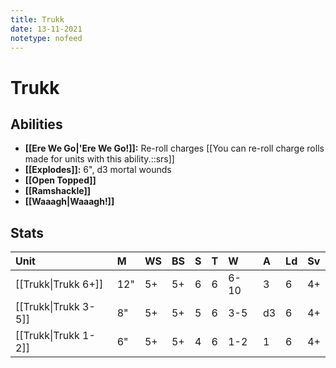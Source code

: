 ```yaml
---
title: Trukk
date: 13-11-2021
notetype: nofeed
---
```


# Trukk


## Abilities

- **[[Ere We Go\|'Ere We Go!]]:** Re-roll charges [[You can re-roll charge rolls made for units with this ability.::srs]]
- **[[Explodes]]:** 6", d3 mortal wounds
- **[[Open Topped]]**
- **[[Ramshackle]]**
- **[[Waaagh\|Waaagh!]]**

## Stats

| Unit                 | M   | WS  | BS  | S   | T   | W    | A   | Ld  | Sv  |
|:-------------------- |:--- |:--- |:--- |:--- |:--- |:---- |:--- |:--- |:--- |
| [[Trukk\|Trukk 6+]]  | 12" | 5+  | 5+  | 6   | 6   | 6-10 | 3   | 6   | 4+  |
| [[Trukk\|Trukk 3-5]] | 8"  | 5+  | 5+  | 5   | 6   | 3-5  | d3  | 6   | 4+  |
| [[Trukk\|Trukk 1-2]] | 6"  | 5+  | 5+  | 4   | 6   | 1-2  | 1   | 6   | 4+  | 
